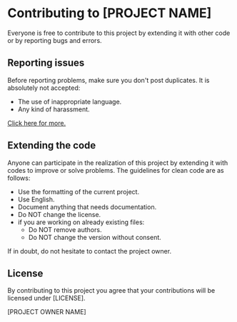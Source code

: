 # Contributing to [PROJECT NAME]
Everyone is free to contribute to this project by extending it with other code or by reporting bugs and errors.

## Reporting issues
Before reporting problems, make sure you don't post duplicates. It is absolutely not accepted:
- The use of inappropriate language.
- Any kind of harassment.  

[Click here for more.](link/to/code_of_conduct)

## Extending the code
Anyone can participate in the realization of this project by extending it with codes to improve or solve problems. The guidelines for clean code are as follows:
- Use the formatting of the current project.
- Use English.
- Document anything that needs documentation.
- Do NOT change the license.
- if you are working on already existing files:
  - Do NOT remove authors.
  - Do NOT change the version without consent.

If in doubt, do not hesitate to contact the project owner.

## License
By contributing to this project you agree that your contributions will be licensed under [LICENSE].  


[PROJECT OWNER NAME]
